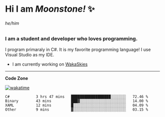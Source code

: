 
<!--
**MoonstoneStudios/MoonstoneStudios** is a ✨ _special_ ✨ repository because its `README.md` (this file) appears on your GitHub profile.

Here are some ideas to get you started:

- 🔭 I’m currently working on ...
- 🌱 I’m currently learning ...
- 👯 I’m looking to collaborate on ...
- 🤔 I’m looking for help with ...
- 💬 Ask me about ...
- 📫 How to reach me: ...
- 😄 Pronouns: ...
- ⚡ Fun fact: ...
-->

# Hi I am _Moonstone!_  ✨
###### he/him
### I am a student and developer who loves programming.

I program primaraly in C#. It is my favorite programming language! I use Visual Studio as my IDE.

- I am currently working on [WakaSkies](https://github.com/MoonstoneStudios/WakaSkies)

---

**Code Zone**


[![wakatime](https://wakatime.com/badge/user/35c755da-7226-42ef-89f9-892c03fbcf7e.svg?style=for-the-badge)](https://wakatime.com/@35c755da-7226-42ef-89f9-892c03fbcf7e)
<!--START_SECTION:waka-->

```text
C#            3 hrs 47 mins   ██████████████████░░░░░░░   72.46 %
Binary        43 mins         ███▓░░░░░░░░░░░░░░░░░░░░░   14.00 %
XAML          12 mins         █░░░░░░░░░░░░░░░░░░░░░░░░   04.09 %
Other         9 mins          ▓░░░░░░░░░░░░░░░░░░░░░░░░   03.15 %
```

<!--END_SECTION:waka-->
